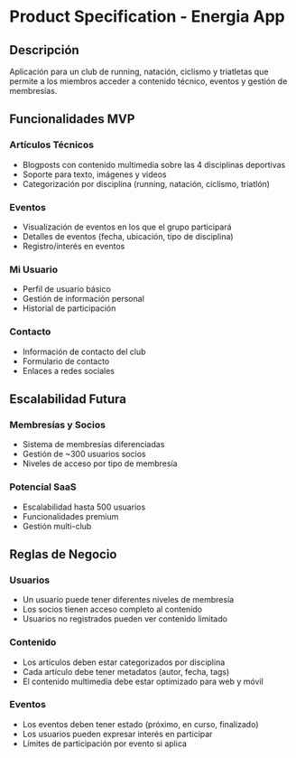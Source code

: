 # Product Specification - Energia App

## Descripción

Aplicación para un club de running, natación, ciclismo y triatletas que permite a los miembros acceder a contenido técnico, eventos y gestión de membresías.

## Funcionalidades MVP

### Artículos Técnicos
- Blogposts con contenido multimedia sobre las 4 disciplinas deportivas
- Soporte para texto, imágenes y videos
- Categorización por disciplina (running, natación, ciclismo, triatlón)

### Eventos
- Visualización de eventos en los que el grupo participará
- Detalles de eventos (fecha, ubicación, tipo de disciplina)
- Registro/interés en eventos

### Mi Usuario
- Perfil de usuario básico
- Gestión de información personal
- Historial de participación

### Contacto
- Información de contacto del club
- Formulario de contacto
- Enlaces a redes sociales

## Escalabilidad Futura

### Membresías y Socios
- Sistema de membresías diferenciadas
- Gestión de ~300 usuarios socios
- Niveles de acceso por tipo de membresía

### Potencial SaaS
- Escalabilidad hasta 500 usuarios
- Funcionalidades premium
- Gestión multi-club

## Reglas de Negocio

### Usuarios
- Un usuario puede tener diferentes niveles de membresía
- Los socios tienen acceso completo al contenido
- Usuarios no registrados pueden ver contenido limitado

### Contenido
- Los artículos deben estar categorizados por disciplina
- Cada artículo debe tener metadatos (autor, fecha, tags)
- El contenido multimedia debe estar optimizado para web y móvil

### Eventos
- Los eventos deben tener estado (próximo, en curso, finalizado)
- Los usuarios pueden expresar interés en participar
- Límites de participación por evento si aplica